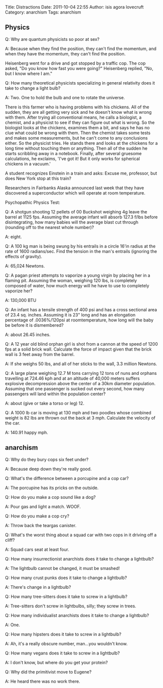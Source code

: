 Title: Distractions
Date: 2011-10-04 22:55
Author: isis agora lovecruft
Category: anarchism
Tags: anarchism

Physics
-------

Q: Why are quantum physicists so poor at sex?

A: Because when they find the position, they can't find the momentum,
and when they have the momentum, they can't find the position.

Heisenberg went for a drive and got stopped by a traffic cop. The cop
asked, "Do you know how fast you were going?" Heisenberg replied, "No,
but I know where I am."

Q: How many theoretical physicists specializing in general relativity
does it take to change a light bulb?

A: Two. One to hold the bulb and one to rotate the universe.

There is this farmer who is having problems with his chickens. All of
the sudden, they are all getting very sick and he doesn't know what is
wrong with them. After trying all conventional means, he calls a
biologist, a chemist, and a physicist to see if they can figure out what
is wrong. So the biologist looks at the chickens, examines them a bit,
and says he has no clue what could be wrong with them. Then the chemist
takes some tests and makes some measurements, but he can't come to any
conclusions either. So the physicist tries. He stands there and looks at
the chickens for a long time without touching them or anything. Then all
of the sudden he starts scribbling away in a notebook. Finally, after
several gruesome calculations, he exclaims, 'I've got it! But it only
works for spherical chickens in a vacuum.'

A student recognizes Einstein in a train and asks: Excuse me, professor,
but does New York stop at this train?

Researchers in Fairbanks Alaska announced last week that they have
discovered a superconductor which will operate at room temperature.

Psychopathic Physics Test:

Q: A shotgun shooting 12 pellets of 00 Buckshot weighing 4g leave the
barrel at 1125 fps. Assuming the average infant will absorb 127.3 f/lbs
before disintegrating, how many babies will the average blast cut
through (rounding off to the nearest whole number)?

A: eight.

Q: A 100 kg man is being swung by his entrails in a circle 16'in radius
at the rate of 1600 radians/sec. Find the tension in the man's entrails
(ignoring the effects of gravity).

A: 65,024 Newtons.

Q: A pagan priest attempts to vaporize a young virgin by placing her in
a flaming pit. Assuming the woman, weighing 120 lbs, is completely
composed of water, how much energy will he have to use to completely
vaporize her?

A: 130,000 BTU

Q: An infant has a tensile strength of 400 psi and has a cross sectional
area of 23.4 sq. inches. Assuming it is 23" long and has an elongation
percentage of .0036%/120psi at roomtemperature, how long will the baby
be before it is dismembered?

A: about 26.45 inches.

Q: A 12 year old blind orphan girl is shot from a cannon at the speed of
1200 fps at a solid brick wall. Calculate the force of impact given that
the brick wall is 3 feet away from the barrel.

A: If she weighs 50 lbs, and all of her sticks to the wall, 3.3 million
Newtons.

Q: A large plane weighing 12.7 M tons carrying 12 tons of nuns and
orphans travelling at 724.46 kph and at an altitude of 40,000 meters
suffers explosive decompression above the center of a 30km diameter
population. Assuming that one passenger is sucked out every second, how
many passengers will land within the population center?

A: about (give or take a torso or leg) 12.

Q: A 1000 lb car is moving at 130 mph and two poodles whose combined
weight is 82 lbs are thrown out the back at 3 mph. Calculate the
velocity of the car.

A: 140.91 happy mph.

anarchism
---------

Q: Why do they bury cops six feet under?

A: Because deep down they're really good.

Q: What's the difference between a porcupine and a cop car?

A: The porcupine has its pricks on the outside.

Q: How do you make a cop sound like a dog?

A: Pour gas and light a match. WOOF.

Q: How do you make a cop cry?

A: Throw back the teargas canister.

Q: What's the worst thing about a squad car with two cops in it driving
off a cliff?

A: Squad cars seat at least four.

Q: How many insurrectionist anarchists does it take to change a
lightbulb?

A: The lightbulb cannot be changed, it must be smashed!

Q: How many crust punks does it take to change a lightbulb?

A: There's change in a lightbulb?

Q: How many tree-sitters does it take to screw in a lightbulb?

A: Tree-sitters don't screw in lightbulbs, silly; they screw in trees.

Q: How many individualist anarchists does it take to change a lightbulb?

A: One.

Q: How many hipsters does it take to screw in a lightbulb?

A: Ah, it's a really obscure number, man...you wouldn't know.

Q: How many vegans does it take to screw in a lightbulb?

A: I don't know, but where do you get your protein?

Q: Why did the primitivist move to Eugene?

A: He heard there was no work there.
